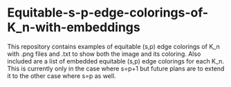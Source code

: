 # Equitable-s-p-edge-colorings-of-K_n-with-embeddings
This repository contains examples of equitable (s,p) edge colorings of K_n with .png files and .txt to show both the image and its coloring. Also included are a list of embedded equitable (s,p) edge colorings for each K_n. This is currently only in the case where s=p+1 but future plans are to extend it to the other case where s=p as well.
